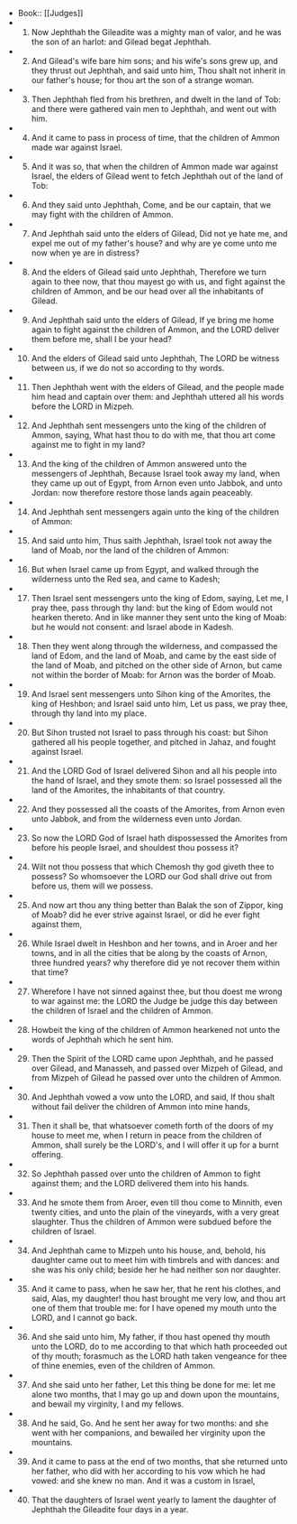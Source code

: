 - Book:: [[Judges]]
- 1. Now Jephthah the Gileadite was a mighty man of valor, and he was the son of an harlot: and Gilead begat Jephthah.
- 2. And Gilead's wife bare him sons; and his wife's sons grew up, and they thrust out Jephthah, and said unto him, Thou shalt not inherit in our father's house; for thou art the son of a strange woman.
- 3. Then Jephthah fled from his brethren, and dwelt in the land of Tob: and there were gathered vain men to Jephthah, and went out with him.
- 4. And it came to pass in process of time, that the children of Ammon made war against Israel.
- 5. And it was so, that when the children of Ammon made war against Israel, the elders of Gilead went to fetch Jephthah out of the land of Tob:
- 6. And they said unto Jephthah, Come, and be our captain, that we may fight with the children of Ammon.
- 7. And Jephthah said unto the elders of Gilead, Did not ye hate me, and expel me out of my father's house? and why are ye come unto me now when ye are in distress?
- 8. And the elders of Gilead said unto Jephthah, Therefore we turn again to thee now, that thou mayest go with us, and fight against the children of Ammon, and be our head over all the inhabitants of Gilead.
- 9. And Jephthah said unto the elders of Gilead, If ye bring me home again to fight against the children of Ammon, and the LORD deliver them before me, shall I be your head?
- 10. And the elders of Gilead said unto Jephthah, The LORD be witness between us, if we do not so according to thy words.
- 11. Then Jephthah went with the elders of Gilead, and the people made him head and captain over them: and Jephthah uttered all his words before the LORD in Mizpeh.
- 12. And Jephthah sent messengers unto the king of the children of Ammon, saying, What hast thou to do with me, that thou art come against me to fight in my land?
- 13. And the king of the children of Ammon answered unto the messengers of Jephthah, Because Israel took away my land, when they came up out of Egypt, from Arnon even unto Jabbok, and unto Jordan: now therefore restore those lands again peaceably.
- 14. And Jephthah sent messengers again unto the king of the children of Ammon:
- 15. And said unto him, Thus saith Jephthah, Israel took not away the land of Moab, nor the land of the children of Ammon:
- 16. But when Israel came up from Egypt, and walked through the wilderness unto the Red sea, and came to Kadesh;
- 17. Then Israel sent messengers unto the king of Edom, saying, Let me, I pray thee, pass through thy land: but the king of Edom would not hearken thereto. And in like manner they sent unto the king of Moab: but he would not consent: and Israel abode in Kadesh.
- 18. Then they went along through the wilderness, and compassed the land of Edom, and the land of Moab, and came by the east side of the land of Moab, and pitched on the other side of Arnon, but came not within the border of Moab: for Arnon was the border of Moab.
- 19. And Israel sent messengers unto Sihon king of the Amorites, the king of Heshbon; and Israel said unto him, Let us pass, we pray thee, through thy land into my place.
- 20. But Sihon trusted not Israel to pass through his coast: but Sihon gathered all his people together, and pitched in Jahaz, and fought against Israel.
- 21. And the LORD God of Israel delivered Sihon and all his people into the hand of Israel, and they smote them: so Israel possessed all the land of the Amorites, the inhabitants of that country.
- 22. And they possessed all the coasts of the Amorites, from Arnon even unto Jabbok, and from the wilderness even unto Jordan.
- 23. So now the LORD God of Israel hath dispossessed the Amorites from before his people Israel, and shouldest thou possess it?
- 24. Wilt not thou possess that which Chemosh thy god giveth thee to possess? So whomsoever the LORD our God shall drive out from before us, them will we possess.
- 25. And now art thou any thing better than Balak the son of Zippor, king of Moab? did he ever strive against Israel, or did he ever fight against them,
- 26. While Israel dwelt in Heshbon and her towns, and in Aroer and her towns, and in all the cities that be along by the coasts of Arnon, three hundred years? why therefore did ye not recover them within that time?
- 27. Wherefore I have not sinned against thee, but thou doest me wrong to war against me: the LORD the Judge be judge this day between the children of Israel and the children of Ammon.
- 28. Howbeit the king of the children of Ammon hearkened not unto the words of Jephthah which he sent him.
- 29. Then the Spirit of the LORD came upon Jephthah, and he passed over Gilead, and Manasseh, and passed over Mizpeh of Gilead, and from Mizpeh of Gilead he passed over unto the children of Ammon.
- 30. And Jephthah vowed a vow unto the LORD, and said, If thou shalt without fail deliver the children of Ammon into mine hands,
- 31. Then it shall be, that whatsoever cometh forth of the doors of my house to meet me, when I return in peace from the children of Ammon, shall surely be the LORD's, and I will offer it up for a burnt offering.
- 32. So Jephthah passed over unto the children of Ammon to fight against them; and the LORD delivered them into his hands.
- 33. And he smote them from Aroer, even till thou come to Minnith, even twenty cities, and unto the plain of the vineyards, with a very great slaughter. Thus the children of Ammon were subdued before the children of Israel.
- 34. And Jephthah came to Mizpeh unto his house, and, behold, his daughter came out to meet him with timbrels and with dances: and she was his only child; beside her he had neither son nor daughter.
- 35. And it came to pass, when he saw her, that he rent his clothes, and said, Alas, my daughter! thou hast brought me very low, and thou art one of them that trouble me: for I have opened my mouth unto the LORD, and I cannot go back.
- 36. And she said unto him, My father, if thou hast opened thy mouth unto the LORD, do to me according to that which hath proceeded out of thy mouth; forasmuch as the LORD hath taken vengeance for thee of thine enemies, even of the children of Ammon.
- 37. And she said unto her father, Let this thing be done for me: let me alone two months, that I may go up and down upon the mountains, and bewail my virginity, I and my fellows.
- 38. And he said, Go. And he sent her away for two months: and she went with her companions, and bewailed her virginity upon the mountains.
- 39. And it came to pass at the end of two months, that she returned unto her father, who did with her according to his vow which he had vowed: and she knew no man. And it was a custom in Israel,
- 40. That the daughters of Israel went yearly to lament the daughter of Jephthah the Gileadite four days in a year.
